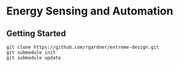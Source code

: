 # Energy Sensing and Automation
## Getting Started
```
git clone https://github.com/rgardner/extreme-design.git
git submodule init
git submodule update
```
